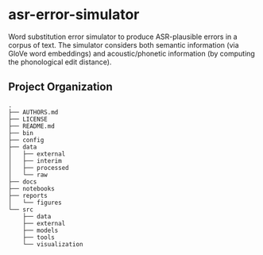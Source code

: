 asr-error-simulator
==============================

Word substitution error simulator to produce ASR-plausible errors in a corpus of text. The simulator considers both semantic information (via GloVe word embeddings) and acoustic/phonetic information (by computing the phonological edit distance).

Project Organization
--------------------

    .
    ├── AUTHORS.md
    ├── LICENSE
    ├── README.md
    ├── bin
    ├── config
    ├── data
    │   ├── external
    │   ├── interim
    │   ├── processed
    │   └── raw
    ├── docs
    ├── notebooks
    ├── reports
    │   └── figures
    └── src
        ├── data
        ├── external
        ├── models
        ├── tools
        └── visualization
